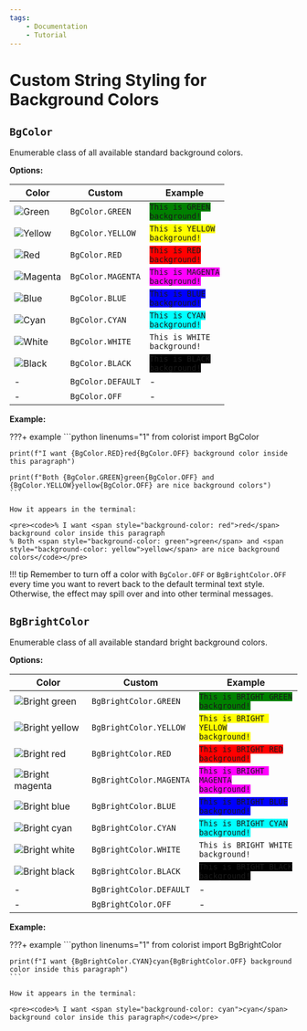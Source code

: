 ```yaml
---
tags:
    - Documentation
    - Tutorial
---
```


# Custom String Styling for Background Colors
## `BgColor`
Enumerable class of all available standard background colors.

**Options:**

| Color | Custom | Example |
| ----- | ------ | ------- |
| ![Green](../../assets/images/colors/green_16x16.png) | `BgColor.GREEN` | <code><span style="background-color: green">This is GREEN background!</span></code> |
| ![Yellow](../../assets/images/colors/yellow_16x16.png) | `BgColor.YELLOW` | <code><span style="background-color: yellow">This is YELLOW background!</span></code> |
| ![Red](../../assets/images/colors/red_16x16.png) | `BgColor.RED` | <code><span style="background-color: red">This is RED background!</span></code> |
| ![Magenta](../../assets/images/colors/magenta_16x16.png) | `BgColor.MAGENTA` | <code><span style="background-color: magenta">This is MAGENTA background!</span></code> |
| ![Blue](../../assets/images/colors/blue_16x16.png) | `BgColor.BLUE` | <code><span style="background-color: blue">This is BLUE background!</span></code>|
| ![Cyan](../../assets/images/colors/cyan_16x16.png) | `BgColor.CYAN` | <code><span style="background-color: cyan">This is CYAN background!</span></code> |
| ![White](../../assets/images/colors/white_16x16.png) | `BgColor.WHITE` | <code><span style="background-color: white">This is WHITE background!</span></code> |
| ![Black](../../assets/images/colors/black_16x16.png) | `BgColor.BLACK` | <code><span style="background-color: black">This is BLACK background!</span></code> |
| - | `BgColor.DEFAULT` | - |
| - | `BgColor.OFF` | - |

**Example:**

???+ example
    ```python linenums="1"
    from colorist import BgColor

    print(f"I want {BgColor.RED}red{BgColor.OFF} background color inside this paragraph")

    print(f"Both {BgColor.GREEN}green{BgColor.OFF} and {BgColor.YELLOW}yellow{BgColor.OFF} are nice background colors")
    ```

    How it appears in the terminal:

    <pre><code>% I want <span style="background-color: red">red</span> background color inside this paragraph
    % Both <span style="background-color: green">green</span> and <span style="background-color: yellow">yellow</span> are nice background colors</code></pre>

!!! tip
    Remember to turn off a color with `BgColor.OFF` or `BgBrightColor.OFF` every time you want to revert back to the default terminal text style. Otherwise, the effect may spill over and into other terminal messages.

## `BgBrightColor`
Enumerable class of all available standard bright background colors.

**Options:**

| Color | Custom | Example |
| ----- | ------ | ------- |
| ![Bright green](../../assets/images/colors/bright_green_16x16.png) | `BgBrightColor.GREEN` | <code><span style="background-color: green">This is BRIGHT GREEN background!</span></code> |
| ![Bright yellow](../../assets/images/colors/bright_yellow_16x16.png) | `BgBrightColor.YELLOW` | <code><span style="background-color: yellow">This is BRIGHT YELLOW background!</span></code> |
| ![Bright red](../../assets/images/colors/bright_red_16x16.png) | `BgBrightColor.RED` | <code><span style="background-color: red">This is BRIGHT RED background!</span></code> |
| ![Bright magenta](../../assets/images/colors/bright_magenta_16x16.png) | `BgBrightColor.MAGENTA` | <code><span style="background-color: magenta">This is BRIGHT MAGENTA background!</span></code> |
| ![Bright blue](../../assets/images/colors/bright_blue_16x16.png) | `BgBrightColor.BLUE` | <code><span style="background-color: blue">This is BRIGHT BLUE background!</span></code> |
| ![Bright cyan](../../assets/images/colors/bright_cyan_16x16.png) | `BgBrightColor.CYAN` | <code><span style="background-color: cyan">This is BRIGHT CYAN background!</span></code> |
| ![Bright white](../../assets/images/colors/bright_white_16x16.png) | `BgBrightColor.WHITE` | <code><span style="background-color: white">This is BRIGHT WHITE background!</span></code> |
| ![Bright black](../../assets/images/colors/bright_black_16x16.png) | `BgBrightColor.BLACK` | <code><span style="background-color: black">This is BRIGHT BLACK background!</span></code> |
| - | `BgBrightColor.DEFAULT` | - |
| - | `BgBrightColor.OFF` | - |

**Example:**

???+ example
    ```python linenums="1"
    from colorist import BgBrightColor

    print(f"I want {BgBrightColor.CYAN}cyan{BgBrightColor.OFF} background color inside this paragraph")
    ```

    How it appears in the terminal:

    <pre><code>% I want <span style="background-color: cyan">cyan</span> background color inside this paragraph</code></pre>
